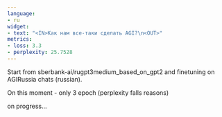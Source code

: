 ```yaml
---
language:
- ru
widget:
- text: "<IN>Как нам все-таки сделать AGI?\n<OUT>"
metrics:
- loss: 3.3
- perplexity: 25.7528
---
```


Start from sberbank-ai/rugpt3medium_based_on_gpt2 and finetuning on AGIRussia chats (russian).

On this moment - only 3 epoch (perplexity falls reasons)

on progress...
